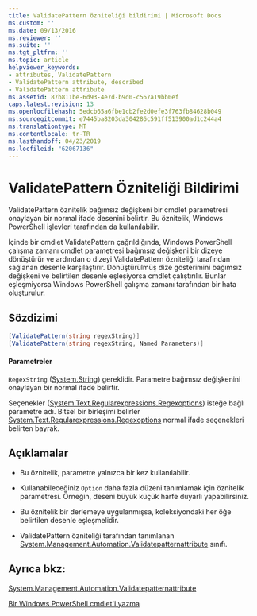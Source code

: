 ```yaml
---
title: ValidatePattern özniteliği bildirimi | Microsoft Docs
ms.custom: ''
ms.date: 09/13/2016
ms.reviewer: ''
ms.suite: ''
ms.tgt_pltfrm: ''
ms.topic: article
helpviewer_keywords:
- attributes, ValidatePattern
- ValidatePattern attribute, described
- ValidatePattern attribute
ms.assetid: 87b811be-6d93-4e7d-b9d0-c567a19bb0ef
caps.latest.revision: 13
ms.openlocfilehash: 5edcb65a6fbe1cb2fe2d0efe3f763fb84628b049
ms.sourcegitcommit: e7445ba8203da304286c591ff513900ad1c244a4
ms.translationtype: MT
ms.contentlocale: tr-TR
ms.lasthandoff: 04/23/2019
ms.locfileid: "62067136"
---
```

# <a name="validatepattern-attribute-declaration"></a>ValidatePattern Özniteliği Bildirimi

ValidatePattern öznitelik bağımsız değişkeni bir cmdlet parametresi onaylayan bir normal ifade desenini belirtir. Bu öznitelik, Windows PowerShell işlevleri tarafından da kullanılabilir.

İçinde bir cmdlet ValidatePattern çağrıldığında, Windows PowerShell çalışma zamanı cmdlet parametresi bağımsız değişkeni bir dizeye dönüştürür ve ardından o dizeyi ValidatePattern özniteliği tarafından sağlanan desenle karşılaştırır. Dönüştürülmüş dize gösterimini bağımsız değişkeni ve belirtilen desenle eşleşiyorsa cmdlet çalıştırılır. Bunlar eşleşmiyorsa Windows PowerShell çalışma zamanı tarafından bir hata oluşturulur.

## <a name="syntax"></a>Sözdizimi

```csharp
[ValidatePattern(string regexString)]
[ValidatePattern(string regexString, Named Parameters)]
```

#### <a name="parameters"></a>Parametreler

`RegexString` ([System.String](/dotnet/api/System.String)) gereklidir. Parametre bağımsız değişkenini onaylayan bir normal ifade belirtir.

Seçenekler ([System.Text.Regularexpressions.Regexoptions](/dotnet/api/System.Text.RegularExpressions.RegexOptions)) isteğe bağlı parametre adı. Bitsel bir birleşimi belirler [System.Text.Regularexpressions.Regexoptions](/dotnet/api/System.Text.RegularExpressions.RegexOptions) normal ifade seçenekleri belirten bayrak.

## <a name="remarks"></a>Açıklamalar

- Bu öznitelik, parametre yalnızca bir kez kullanılabilir.

- Kullanabileceğiniz `Option` daha fazla düzeni tanımlamak için öznitelik parametresi. Örneğin, deseni büyük küçük harfe duyarlı yapabilirsiniz.

- Bu öznitelik bir derlemeye uygulanmışsa, koleksiyondaki her öğe belirtilen desenle eşleşmelidir.

- ValidatePattern özniteliği tarafından tanımlanan [System.Management.Automation.Validatepatternattribute](/dotnet/api/System.Management.Automation.ValidatePatternAttribute) sınıfı.

## <a name="see-also"></a>Ayrıca bkz:

[System.Management.Automation.Validatepatternattribute](/dotnet/api/System.Management.Automation.ValidatePatternAttribute)

[Bir Windows PowerShell cmdlet'i yazma](./writing-a-windows-powershell-cmdlet.md)
